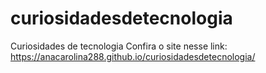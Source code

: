 # curiosidadesdetecnologia
Curiosidades de tecnologia
Confira o site nesse link: https://anacarolina288.github.io/curiosidadesdetecnologia/
